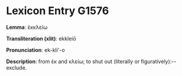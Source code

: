 # Lexicon Entry G1576

**Lemma**: ἐκκλείω

**Transliteration (xlit)**: ekkleíō

**Pronunciation**: ek-kli'-o

**Description**:
from ἐκ and κλείω; to shut out (literally or figuratively):--exclude.
